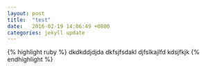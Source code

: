 ```yaml
---
layout: post
title:  "test"
date:   2016-02-19 14:06:49 +0800
categories: jekyll update
---
```

{% highlight ruby %}
dkdkddjdjda
dkfsjfsdakl
djfslkajlfd
kdsjfkjk
{% endhighlight %}

[jekyll-gh]:   https://github.com/jekyll/jekyll
